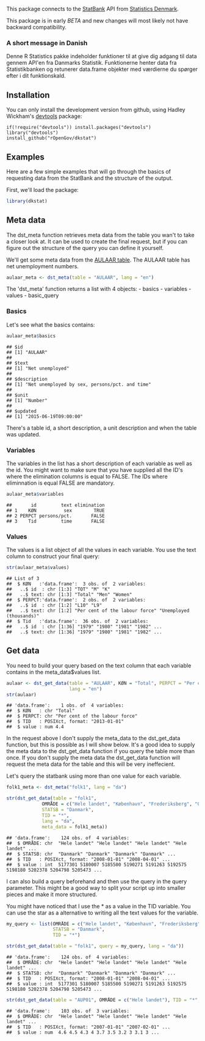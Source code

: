 This package connects to the [StatBank](http://www.statistikbanken.dk/statbank5a/) API from [Statistics Denmark](http://www.dst.dk).

This package is in early *BETA* and new changes will most likely not have backward compatibility.

### A short message in Danish

Denne R Statistics pakke indeholder funktioner til at give dig adgang til data gennem API'en fra Danmarks Statistik. Funktionerne henter data fra Statistikbanken og retunerer data.frame objekter med værdierne du spørger efter i dit funktionskald.

Installation
------------

You can only install the development version from github, using Hadley Wickham's [devtools](http://cran.r-project.org/web/packages/devtools/index.html) package:

    if(!require("devtools")) install.packages("devtools")
    library("devtools")
    install_github("rOpenGov/dkstat")

Examples
--------

Here are a few simple examples that will go through the basics of requesting data from the StatBank and the structure of the output.

First, we'll load the package:

``` r
library(dkstat)
```

Meta data
---------

The dst\_meta function retrieves meta data from the table you wan't to take a closer look at. It can be used to create the final request, but if you can figure out the structure of the query you can define it yourself.

We'll get some meta data from the [AULAAR table](http://www.statistikbanken.dk/AULAAR). The AULAAR table has net unemployment numbers.

``` r
aulaar_meta <- dst_meta(table = "AULAAR", lang = "en")
```

The 'dst\_meta' function returns a list with 4 objects: - basics - variables - values - basic\_query

### Basics

Let's see what the basics contains:

``` r
aulaar_meta$basics
```

    ## $id
    ## [1] "AULAAR"
    ## 
    ## $text
    ## [1] "Net unemployed"
    ## 
    ## $description
    ## [1] "Net unemployed by sex, persons/pct. and time"
    ## 
    ## $unit
    ## [1] "Number"
    ## 
    ## $updated
    ## [1] "2015-06-19T09:00:00"

There's a table id, a short description, a unit description and when the table was updated.

### Variables

The variables in the list has a short description of each variable as well as the id. You might want to make sure that you have supplied all the ID's where the elimination columns is equal to FALSE. The IDs where eliminnation is equal FALSE are mandatory.

``` r
aulaar_meta$variables
```

    ##       id         text elimination
    ## 1    KØN          sex        TRUE
    ## 2 PERPCT persons/pct.       FALSE
    ## 3    Tid         time       FALSE

### Values

The values is a list object of all the values in each variable. You use the text column to construct your final query:

``` r
str(aulaar_meta$values)
```

    ## List of 3
    ##  $ KØN   :'data.frame':  3 obs. of  2 variables:
    ##   ..$ id  : chr [1:3] "TOT" "M" "K"
    ##   ..$ text: chr [1:3] "Total" "Men" "Women"
    ##  $ PERPCT:'data.frame':  2 obs. of  2 variables:
    ##   ..$ id  : chr [1:2] "L10" "L9"
    ##   ..$ text: chr [1:2] "Per cent of the labour force" "Unemployed (thousands)"
    ##  $ Tid   :'data.frame':  36 obs. of  2 variables:
    ##   ..$ id  : chr [1:36] "1979" "1980" "1981" "1982" ...
    ##   ..$ text: chr [1:36] "1979" "1980" "1981" "1982" ...

Get data
--------

You need to build your query based on the text column that each variable contains in the meta\_data$values list.

``` r
aulaar <- dst_get_data(table = "AULAAR", KØN = "Total", PERPCT = "Per cent of the labour force", Tid = 2013,
                       lang = "en")
str(aulaar)
```

    ## 'data.frame':    1 obs. of  4 variables:
    ##  $ KØN   : chr "Total"
    ##  $ PERPCT: chr "Per cent of the labour force"
    ##  $ TID   : POSIXct, format: "2013-01-01"
    ##  $ value : num 4.4

In the request above I don't supply the meta\_data to the dst\_get\_data function, but this is possible as I will show below. It's a good idea to supply the meta data to the dst\_get\_data function if you query the table more than once. If you don't supply the meta data the dst\_get\_data function will request the meta data for the table and this will be very ineffecient.

Let's query the statbank using more than one value for each variable.

``` r
folk1_meta <- dst_meta("folk1", lang = "da")

str(dst_get_data(table = "folk1", 
             OMRÅDE = c("Hele landet", "København", "Frederiksberg", "Odense"), 
             STATSB = "Danmark", 
             TID = "*", 
             lang = "da", 
             meta_data = folk1_meta))
```

    ## 'data.frame':    124 obs. of  4 variables:
    ##  $ OMRÅDE: chr  "Hele landet" "Hele landet" "Hele landet" "Hele landet" ...
    ##  $ STATSB: chr  "Danmark" "Danmark" "Danmark" "Danmark" ...
    ##  $ TID   : POSIXct, format: "2008-01-01" "2008-04-01" ...
    ##  $ value : int  5177301 5180007 5185500 5190271 5191263 5192575 5198180 5202378 5204798 5205473 ...

I can also build a query beforehand and then use the query in the query parameter. This might be a good way to split your script up into smaller pieces and make it more structured.

You might have noticed that I use the \* as a value in the TID variable. You can use the star as a alternative to writing all the text values for the variable.

``` r
my_query <- list(OMRÅDE = c("Hele landet", "København", "Frederiksberg", "Odense"),
                 STATSB = "Danmark",
                 TID = "*")

str(dst_get_data(table = "folk1", query = my_query, lang = "da"))
```

    ## 'data.frame':    124 obs. of  4 variables:
    ##  $ OMRÅDE: chr  "Hele landet" "Hele landet" "Hele landet" "Hele landet" ...
    ##  $ STATSB: chr  "Danmark" "Danmark" "Danmark" "Danmark" ...
    ##  $ TID   : POSIXct, format: "2008-01-01" "2008-04-01" ...
    ##  $ value : int  5177301 5180007 5185500 5190271 5191263 5192575 5198180 5202378 5204798 5205473 ...

``` r
str(dst_get_data(table = "AUP01", OMRÅDE = c("Hele landet"), TID = "*", lang = "da"))
```

    ## 'data.frame':    103 obs. of  3 variables:
    ##  $ OMRÅDE: chr  "Hele landet" "Hele landet" "Hele landet" "Hele landet" ...
    ##  $ TID   : POSIXct, format: "2007-01-01" "2007-02-01" ...
    ##  $ value : num  4.6 4.5 4.3 4 3.7 3.5 3.2 3 3.1 3 ...
